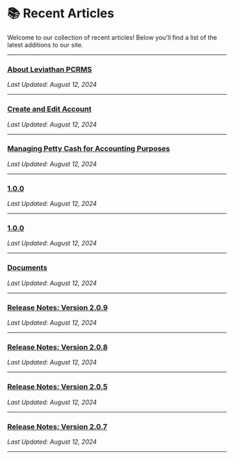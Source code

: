 
# 📚 Recent Articles

Welcome to our collection of recent articles! Below you'll find a list of the latest additions to our site.

---

### [About Leviathan PCRMS](about.md)
_Last Updated: August 12, 2024_

---

### [Create and Edit Account](accounts/create_edit_account.md)
_Last Updated: August 12, 2024_

---

### [Managing Petty Cash for Accounting Purposes](accounts/account.md)
_Last Updated: August 12, 2024_

---

### [1.0.0](release_notes_mobile_office/1.0.0.md)
_Last Updated: August 12, 2024_

---

### [1.0.0](release_notes_dashboard/1.0.0.md)
_Last Updated: August 12, 2024_

---

### [Documents](accounts/document.md)
_Last Updated: August 12, 2024_

---

### [Release Notes: Version 2.0.9](release_notes_weboffice/2.0.9.md)
_Last Updated: August 12, 2024_

---

### [Release Notes: Version 2.0.8](release_notes_weboffice/2.0.8.md)
_Last Updated: August 12, 2024_

---

### [Release Notes: Version 2.0.5](release_notes_weboffice/2.0.5.md)
_Last Updated: August 12, 2024_

---

### [Release Notes: Version 2.0.7](release_notes_weboffice/2.0.7.md)
_Last Updated: August 12, 2024_

---


